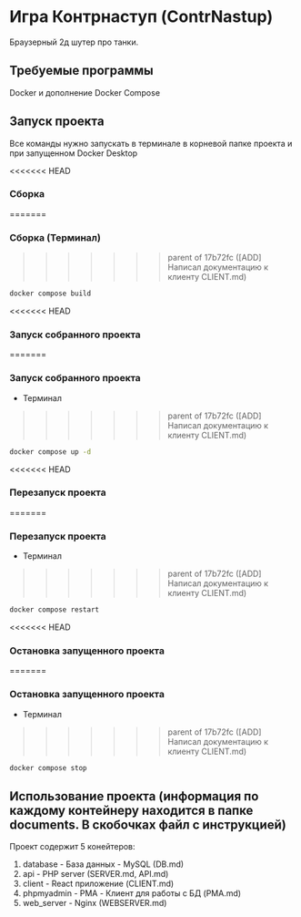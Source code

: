 # Игра Контрнаступ (ContrNastup)
Браузерный 2д шутер про танки.

## Требуемые программы
Docker и дополнение Docker Compose

## Запуск проекта
Все команды нужно запускать в терминале в корневой папке проекта и при запущенном Docker Desktop

<<<<<<< HEAD
### Сборка
=======
<a name="build"></a>
### Сборка (Терминал)
>>>>>>> parent of 17b72fc ([ADD] Написал документацию к клиенту CLIENT.md)
```bash
docker compose build
```

<<<<<<< HEAD
### Запуск собранного проекта
=======
<a name="up"></a>
### Запуск собранного проекта
+ Терминал
>>>>>>> parent of 17b72fc ([ADD] Написал документацию к клиенту CLIENT.md)
```bash
docker compose up -d
```

<<<<<<< HEAD
### Перезапуск проекта
=======
<a name="restart"></a>
### Перезапуск проекта
+ Терминал
>>>>>>> parent of 17b72fc ([ADD] Написал документацию к клиенту CLIENT.md)
```bash
docker compose restart
```

<<<<<<< HEAD
### Остановка запущенного проекта
=======
<a name="stop"></a>
### Остановка запущенного проекта
+ Терминал
>>>>>>> parent of 17b72fc ([ADD] Написал документацию к клиенту CLIENT.md)
```bash
docker compose stop
```

## Использование проекта (информация по каждому контейнеру находится в папке documents. В скобочках файл с инструкцией)
Проект содержит 5 конейтеров:
1. database - База данных - MySQL (DB.md)
2. api - PHP server (SERVER.md, API.md)
3. client - React приложение (CLIENT.md)
4. phpmyadmin - PMA - Клиент для работы с БД (PMA.md)
5. web_server - Nginx (WEBSERVER.md)
